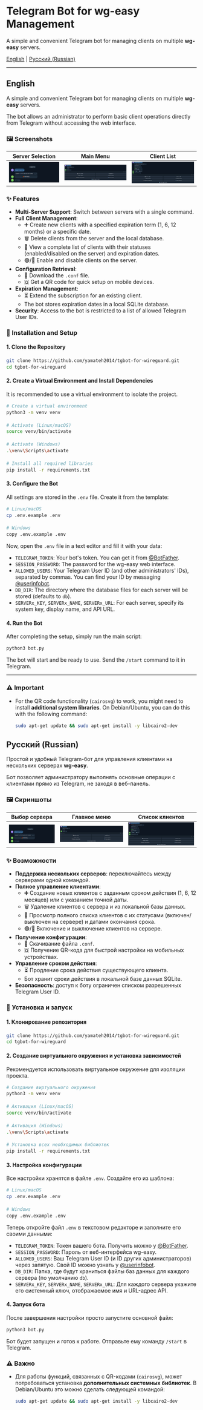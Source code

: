 # Telegram Bot for wg-easy Management

A simple and convenient Telegram bot for managing clients on multiple **wg-easy** servers.

[English](#english) | [Русский (Russian)](#russian)

---

<a name="english"></a>

## English

A simple and convenient Telegram bot for managing clients on multiple **wg-easy** servers.

The bot allows an administrator to perform basic client operations directly from Telegram without accessing the web interface.

### 🖼️ Screenshots

| Server Selection | Main Menu | Client List |
| :---: | :---: | :---: |
| ![Server Selection](screenshots/01-server-selection.png) | ![Main Menu](screenshots/02-main-menu.png) | ![Client List](screenshots/03-client-list.png) | ![Download config](screenshots/04-config.png) |

### ✨ Features

-   **Multi-Server Support**: Switch between servers with a single command.
-   **Full Client Management**:
    -   ➕ Create new clients with a specified expiration term (1, 6, 12 months) or a specific date.
    -   🗑️ Delete clients from the server and the local database.
    -   👥 View a complete list of clients with their statuses (enabled/disabled on the server) and expiration dates.
    -   🟢/🔴 Enable and disable clients on the server.
-   **Configuration Retrieval**:
    -   📄 Download the `.conf` file.
    -   🇶 Get a QR code for quick setup on mobile devices.
-   **Expiration Management**:
    -   ⏳ Extend the subscription for an existing client.
    -   The bot stores expiration dates in a local SQLite database.
-   **Security**: Access to the bot is restricted to a list of allowed Telegram User IDs.

### 🚀 Installation and Setup

#### 1. Clone the Repository

```bash
git clone https://github.com/yamateh2014/tgbot-for-wireguard.git
cd tgbot-for-wireguard
```

#### 2. Create a Virtual Environment and Install Dependencies

It is recommended to use a virtual environment to isolate the project.

```bash
# Create a virtual environment
python3 -m venv venv

# Activate (Linux/macOS)
source venv/bin/activate

# Activate (Windows)
.\venv\Scripts\activate

# Install all required libraries
pip install -r requirements.txt
```

#### 3. Configure the Bot

All settings are stored in the `.env` file. Create it from the template:

```bash
# Linux/macOS
cp .env.example .env

# Windows
copy .env.example .env
```

Now, open the `.env` file in a text editor and fill it with your data:

-   `TELEGRAM_TOKEN`: Your bot's token. You can get it from [@BotFather](https://t.me/BotFather).
-   `SESSION_PASSWORD`: The password for the wg-easy web interface.
-   `ALLOWED_USERS`: Your Telegram User ID (and other administrators' IDs), separated by commas. You can find your ID by messaging [@userinfobot](https://t.me/userinfobot).
-   `DB_DIR`: The directory where the database files for each server will be stored (defaults to `db`).
-   `SERVERx_KEY`, `SERVERx_NAME`, `SERVERx_URL`: For each server, specify its system key, display name, and API URL.

#### 4. Run the Bot

After completing the setup, simply run the main script:

```bash
python3 bot.py
```

The bot will start and be ready to use. Send the `/start` command to it in Telegram.

---

### ⚠️ Important

-   For the QR code functionality (`cairosvg`) to work, you might need to install **additional system libraries**. On Debian/Ubuntu, you can do this with the following command:
    ```bash
    sudo apt-get update && sudo apt-get install -y libcairo2-dev
    ```


<a name="russian"></a>

## Русский (Russian)

Простой и удобный Telegram-бот для управления клиентами на нескольких серверах **wg-easy**.

Бот позволяет администратору выполнять основные операции с клиентами прямо из Telegram, не заходя в веб-панель.

### 🖼️ Скриншоты

| Выбор сервера | Главное меню | Список клиентов |
| :---: | :---: | :---: |
| ![Выбор сервера](screenshots/01-server-selection.png) | ![Главное меню](screenshots/02-main-menu.png) | ![Список клиентов](screenshots/03-client-list.png) | ![Скачать конфиг](screenshots/04-config.png) |


### ✨ Возможности

-   **Поддержка нескольких серверов**: переключайтесь между серверами одной командой.
-   **Полное управление клиентами**:
    -   ➕ Создание новых клиентов с заданным сроком действия (1, 6, 12 месяцев) или с указанием точной даты.
    -   🗑️ Удаление клиентов с сервера и из локальной базы данных.
    -   👥 Просмотр полного списка клиентов с их статусами (включен/выключен на сервере) и датами окончания срока.
    -   🟢/🔴 Включение и выключение клиентов на сервере.
-   **Получение конфигурации**:
    -   📄 Скачивание файла `.conf`.
    -   🇶 Получение QR-кода для быстрой настройки на мобильных устройствах.
-   **Управление сроком действия**:
    -   ⏳ Продление срока действия существующего клиента.
    -   Бот хранит сроки действия в локальной базе данных SQLite.
-   **Безопасность**: доступ к боту ограничен списком разрешенных Telegram User ID.

### 🚀 Установка и запуск

#### 1. Клонирование репозитория

```bash
git clone https://github.com/yamateh2014/tgbot-for-wireguard.git
cd tgbot-for-wireguard
```

#### 2. Создание виртуального окружения и установка зависимостей

Рекомендуется использовать виртуальное окружение для изоляции проекта.

```bash
# Создание виртуального окружения
python3 -m venv venv

# Активация (Linux/macOS)
source venv/bin/activate

# Активация (Windows)
.\venv\Scripts\activate

# Установка всех необходимых библиотек
pip install -r requirements.txt
```

#### 3. Настройка конфигурации

Все настройки хранятся в файле `.env`. Создайте его из шаблона:

```bash
# Linux/macOS
cp .env.example .env

# Windows
copy .env.example .env
```

Теперь откройте файл `.env` в текстовом редакторе и заполните его своими данными:

-   `TELEGRAM_TOKEN`: Токен вашего бота. Получить можно у [@BotFather](https://t.me/BotFather).
-   `SESSION_PASSWORD`: Пароль от веб-интерфейса wg-easy.
-   `ALLOWED_USERS`: Ваш Telegram User ID (и ID других администраторов) через запятую. Свой ID можно узнать у [@userinfobot](https://t.me/userinfobot).
-   `DB_DIR`: Папка, где будут храниться файлы баз данных для каждого сервера (по умолчанию `db`).
-   `SERVERx_KEY`, `SERVERx_NAME`, `SERVERx_URL`: Для каждого сервера укажите его системный ключ, отображаемое имя и URL-адрес API.

#### 4. Запуск бота

После завершения настройки просто запустите основной файл:

```bash
python3 bot.py
```

Бот будет запущен и готов к работе. Отправьте ему команду `/start` в Telegram.


### ⚠️ Важно

-   Для работы функций, связанных с QR-кодами (`cairosvg`), может потребоваться установка **дополнительных системных библиотек**. В Debian/Ubuntu это можно сделать следующей командой:
    ```bash
    sudo apt-get update && sudo apt-get install -y libcairo2-dev
    ```